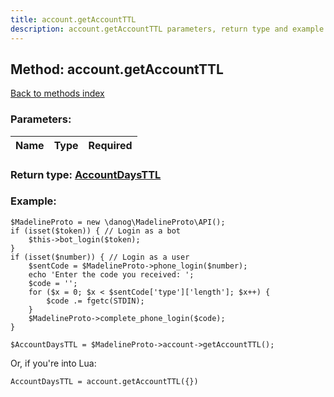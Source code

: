 ```yaml
---
title: account.getAccountTTL
description: account.getAccountTTL parameters, return type and example
---
```

## Method: account.getAccountTTL  
[Back to methods index](index.md)


### Parameters:

| Name     |    Type       | Required |
|----------|:-------------:|---------:|


### Return type: [AccountDaysTTL](../types/AccountDaysTTL.md)

### Example:


```
$MadelineProto = new \danog\MadelineProto\API();
if (isset($token)) { // Login as a bot
    $this->bot_login($token);
}
if (isset($number)) { // Login as a user
    $sentCode = $MadelineProto->phone_login($number);
    echo 'Enter the code you received: ';
    $code = '';
    for ($x = 0; $x < $sentCode['type']['length']; $x++) {
        $code .= fgetc(STDIN);
    }
    $MadelineProto->complete_phone_login($code);
}

$AccountDaysTTL = $MadelineProto->account->getAccountTTL();
```

Or, if you're into Lua:

```
AccountDaysTTL = account.getAccountTTL({})
```

